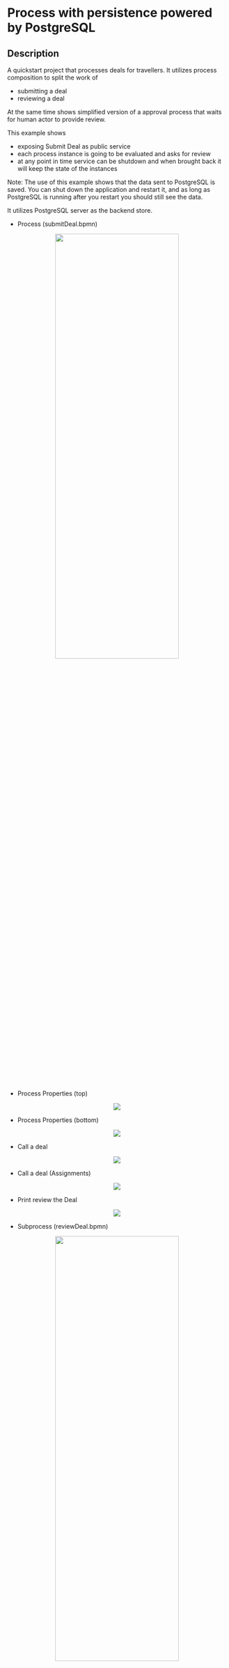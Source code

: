 # Process with persistence powered by PostgreSQL 

## Description

A quickstart project that processes deals for travellers. It utilizes process composition to split the work of

* submitting a deal
* reviewing a deal

At the same time shows simplified version of a approval process that waits for human actor to provide review.

This example shows

* exposing Submit Deal as public service
* each process instance is going to be evaluated and asks for review
* at any point in time service can be shutdown and when brought back it will keep the state of the instances

Note: The use of this example shows that the data sent to PostgreSQL is saved. You can shut down the application and restart it, and as long as PostgreSQL is running after you restart you should still see the data.

It utilizes PostgreSQL server as the backend store.

* Process (submitDeal.bpmn)
<p align="center"><img width=75% height=50% src="docs/images/process.png"></p>

* Process Properties (top)
<p align="center"><img src="docs/images/processProperties.png"></p>

* Process Properties (bottom)
<p align="center"><img src="docs/images/processProperties2.png"></p>

* Call a deal
<p align="center"><img src="docs/images/callADeal.png"></p>

* Call a deal (Assignments)
<p align="center"><img src="docs/images/callADeal2.png"></p>

* Print review the Deal
<p align="center"><img src="docs/images/printReviewTheDeal.png"></p>

* Subprocess (reviewDeal.bpmn)
<p align="center"><img width=75% height=50% src="docs/images/subprocess.png"></p>

* Deal Review (top)
<p align="center"><img src="docs/images/dealReview.png"></p>

* Deal Review (bottom)
<p align="center"><img src="docs/images/dealReview3.png"></p>

* Review deal user task	(top)
<p align="center"><img src="docs/images/reviewDealUserTask.png"></p>

* Review deal user task	(botom)
<p align="center"><img src="docs/images/reviewDealUserTask2.png"></p>

* Review deal user task	(Assignments)
<p align="center"><img src="docs/images/reviewDealUserTask3.png"></p>

## Infrastructure requirements

This quickstart requires a PostgreSQL server to be available with a database, a user and credentials already created
, these configurations should then be set in the connection URI parameter in [applications.properties](src/main/resources/application.properties) file with the key
 `kogito.persistence.postgresql.connection.uri`, i.e `postgresql.connection.uri=postgresql://kogito-user:kogito-pass@localhost:5432/kogito` here are the [full settings for URI](https://www.postgresql.org/docs/9.6/static/libpq-connect.html#LIBPQ-CONNSTRING)    
 
You must set property - `kogito.persistence.type=postgresql` to enable PostgreSQL persistence. There is also a
 configuration to allow the application to run DDL scripts during the initialization, this can be enabled with the
  property `kogito.persistence.auto.ddl=true`.
For more details you can check [applications.properties](src/main/resources/application.properties).

Optionally and for convenience, a docker-compose [configuration file](dockerdocker-compose/docker-compose.yml) is
 provided in the path [dockerdocker-compose/](dockerdocker-compose/), where you can just run the command from there:
  ```sh
  docker-compose up
  ```  
  In this way a container for PostgreSQL running on port 5432, along with PgAdmin, running on port
   8055 to allow the database management.
  
  The default admin user for PostgreSQL is `postgres` with password `pass`, for PgAdmin the default user created is
   `user@user.org` with password `pass`, the database connection could be set in PgAdmin using the hostname 
   `postgres-container` for the PostgreSQL server, details defined in [configuration file](dockerdocker-compose  mpose.yml),  an initializer script is executed to create the `kogito` database and `kogito-user`.
  
## Build and run

### Prerequisites

You will need:
  - Java 11+ installed
  - Environment variable JAVA_HOME set accordingly
  - Maven 3.6.2+ installed

When using native image compilation, you will also need:
  - GraalVM 19.3+ installed
  - Environment variable GRAALVM_HOME set accordingly
  - GraalVM native image needs as well native-image extension: https://www.graalvm.org/docs/reference-manual/native-image/
  - Note that GraalVM native image compilation typically requires other packages (glibc-devel, zlib-devel and gcc) to be installed too, please refer to GraalVM installation documentation for more details.

### Compile and Run in Local Dev Mode

```sh
mvn clean compile quarkus:dev
```

NOTE: With dev mode of Quarkus you can take advantage of hot reload for business assets like processes, rules, decision tables and java code. No need to redeploy or restart your running application.

### Package and Run in JVM mode

```sh
mvn clean package
java -jar target/quarkus-app/quarkus-run.jar  
```

or on windows

```sh
mvn clean package
java -jar target\quarkus-app\quarkus-run.jar
```

### Package and Run using Local Native Image
Note that this requires GRAALVM_HOME to point to a valid GraalVM installation

```sh
mvn clean package -Pnative
```

To run the generated native executable, generated in `target/`, execute

```
./target/process-postgresql-persistence-quarkus-runner
```

### OpenAPI (Swagger) documentation
[Specification at swagger.io](https://swagger.io/docs/specification/about/)

You can take a look at the [OpenAPI definition](http://localhost:8080/openapi?format=json) - automatically generated and included in this service - to determine all available operations exposed by this service. For easy readability you can visualize the OpenAPI definition file using a UI tool like for example available [Swagger UI](https://editor.swagger.io).

In addition, various clients to interact with this service can be easily generated using this OpenAPI definition.

When running in either Quarkus Development or Native mode, we also leverage the [Quarkus OpenAPI extension](https://quarkus.io/guides/openapi-swaggerui#use-swagger-ui-for-development) that exposes [Swagger UI](http://localhost:8080/swagger-ui/) that you can use to look at available REST endpoints and send test requests.

### Submit a deal

To make use of this application it is as simple as putting a sending request to `http://localhost:8080/deals`  with following content

```json
{
"name" : "my fancy deal",
"traveller" : {
  "firstName" : "John",
  "lastName" : "Doe",
  "email" : "jon.doe@example.com",
  "nationality" : "American",
  "address" : {
  	"street" : "main street",
  	"city" : "Boston",
  	"zipCode" : "10005",
  	"country" : "US" }
  }
}

```

Complete curl command can be found below:

```
curl -X POST -H 'Content-Type:application/json' -H 'Accept:application/json' -d '{"name" : "my fancy deal", "traveller" : { "firstName" : "John", "lastName" : "Doe", "email" : "jon.doe@example.com", "nationality" : "American","address" : { "street" : "main street", "city" : "Boston", "zipCode" : "10005", "country" : "US" }}}' http://localhost:8080/deals
```

this will then trigger the review user task that you can work with.

### Get review task for given deal

First you can display all active reviews of deals

```
curl -H 'Content-Type:application/json' -H 'Accept:application/json' http://localhost:8080/dealreviews
```

based on the response you can select one of the reviews to see more details

```
curl -H 'Content-Type:application/json' -H 'Accept:application/json' http://localhost:8080/dealreviews/{uuid}/tasks?user=john
```

where uuid is the id of the deal review you want to work with.

Next you can get the details assigned to review user task by

```
curl -H 'Content-Type:application/json' -H 'Accept:application/json' http://localhost:8080/dealreviews/{uuid}/review/{tuuid}?user=john
```

where uuid is the id of the deal review and tuuid is the id of the user task you want to get


### Complete review task for given deal

Last but not least you can complete review user task by

```
curl -X POST -H 'Content-Type:application/json' -H 'Accept:application/json' -d '{"review" : "very good work"}' http://localhost:8080/dealreviews/{uuid}/review/{tuuid}?user=john
```

where uuid is the id of the deal review and tuuid is the id of the user task you want to get

* Review Log should look similar to

```
Review of the deal very good work for traveller Doe
```
